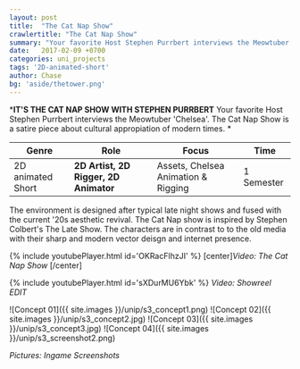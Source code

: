 ```yaml
---
layout: post
title:  "The Cat Nap Show"
crawlertitle: "The Cat Nap Show"
summary: "Your favorite Host Stephen Purrbert interviews the Meowtuber 'Chelsea'. The Cat Nap Show is a satire piece about cultural appropiation of modern times."
date:   2017-02-09 +0700
categories: uni_projects
tags: '2D-animated-short'
author: Chase
bg: 'aside/thetower.png'
---
```

*__IT'S THE CAT NAP SHOW WITH STEPHEN PURRBERT__ 
Your favorite Host Stephen Purrbert interviews the Meowtuber 'Chelsea'. The Cat Nap Show is a satire piece about cultural appropiation of modern times. *

Genre | Role | Focus | Time |
------------ | -------------| -------- |----|
2D animated Short | **2D Artist, 2D Rigger, 2D Animator** | Assets, Chelsea Animation & Rigging | 1 Semester |


The environment is designed after typical late night shows and fused with the current '20s aesthetic revival. The Cat Nap show is inspired by Stephen Colbert's The Late Show. The characters are in contrast to to the old media with their sharp and modern vector deisgn and internet presence.


{% include youtubePlayer.html id='OKRacFlhzJI' %}
[center]*Video: The Cat Nap Show* [/center]

{% include youtubePlayer.html id='sXDurMU6Ybk' %}
*Video: Showreel EDIT*

![Concept 01]({{ site.images }}/unip/s3_concept1.png)
![Concept 02]({{ site.images }}/unip/s3_concept2.jpg)
![Concept 03]({{ site.images }}/unip/s3_concept3.jpg)
![Concept 04]({{ site.images }}/unip/s3_screenshot2.png)

*Pictures: Ingame Screenshots*

